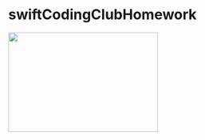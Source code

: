# swiftCodingClubHomework

<img src=" https://user-images.githubusercontent.com/67938946/188292547-48e80ce5-1150-4a27-931d-528a9f295b46.png" width="300" height="200">
